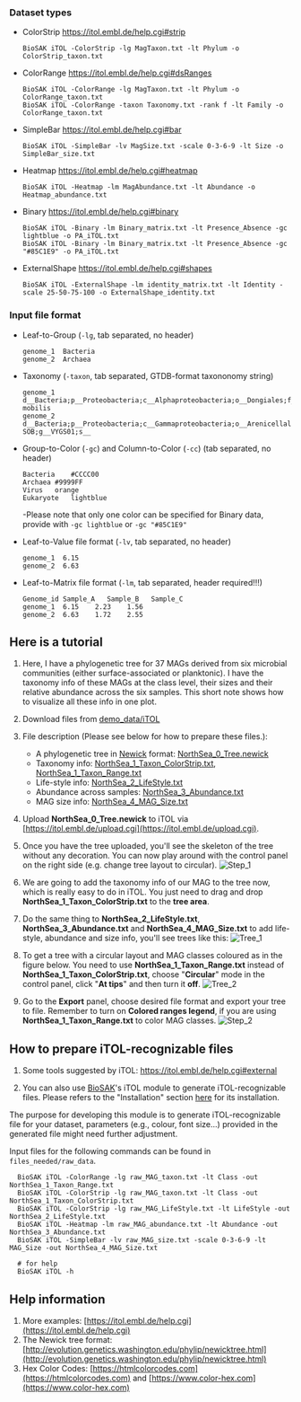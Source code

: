 
### Dataset types

+ ColorStrip https://itol.embl.de/help.cgi#strip

      BioSAK iTOL -ColorStrip -lg MagTaxon.txt -lt Phylum -o ColorStrip_taxon.txt

+ ColorRange https://itol.embl.de/help.cgi#dsRanges

      BioSAK iTOL -ColorRange -lg MagTaxon.txt -lt Phylum -o ColorRange_taxon.txt
      BioSAK iTOL -ColorRange -taxon Taxonomy.txt -rank f -lt Family -o ColorRange_taxon.txt

+ SimpleBar https://itol.embl.de/help.cgi#bar

      BioSAK iTOL -SimpleBar -lv MagSize.txt -scale 0-3-6-9 -lt Size -o SimpleBar_size.txt

+ Heatmap https://itol.embl.de/help.cgi#heatmap

      BioSAK iTOL -Heatmap -lm MagAbundance.txt -lt Abundance -o Heatmap_abundance.txt

+ Binary https://itol.embl.de/help.cgi#binary

      BioSAK iTOL -Binary -lm Binary_matrix.txt -lt Presence_Absence -gc lightblue -o PA_iTOL.txt
      BioSAK iTOL -Binary -lm Binary_matrix.txt -lt Presence_Absence -gc "#85C1E9" -o PA_iTOL.txt

+ ExternalShape https://itol.embl.de/help.cgi#shapes

      BioSAK iTOL -ExternalShape -lm identity_matrix.txt -lt Identity -scale 25-50-75-100 -o ExternalShape_identity.txt


### Input file format

+ Leaf-to-Group (`-lg`, tab separated, no header)

      genome_1  Bacteria
      genome_2  Archaea

+ Taxonomy (`-taxon`, tab separated, GTDB-format taxononomy string)

      genome_1	d__Bacteria;p__Proteobacteria;c__Alphaproteobacteria;o__Dongiales;f__Dongiaceae;g__Dongia;s__Dongia mobilis
      genome_2	d__Bacteria;p__Proteobacteria;c__Gammaproteobacteria;o__Arenicellales;f__LS-SOB;g__VYGS01;s__

+ Group-to-Color (`-gc`) and Column-to-Color (`-cc`) (tab separated, no header)

      Bacteria    #CCCC00
      Archaea #9999FF
      Virus   orange
      Eukaryote   lightblue

  -Please note that only one color can be specified for Binary data, provide with `-gc lightblue` or `-gc "#85C1E9"`


+ Leaf-to-Value file format (`-lv`, tab separated, no header)

      genome_1	6.15
      genome_2	6.63

+ Leaf-to-Matrix file format (`-lm`, tab separated, header required!!!)

      Genome_id Sample_A   Sample_B   Sample_C
      genome_1	6.15    2.23    1.56
      genome_2	6.63    1.72    2.55


## Here is a tutorial

1. Here, I have a phylogenetic tree for 37 MAGs derived from six microbial communities (either surface-associated or planktonic).
I have the taxonomy info of these MAGs at the class level, their sizes and their relative abundance across the six samples.
This short note shows how to visualize all these info in one plot.

1. Download files from [demo_data/iTOL](../demo_data/iTOL)

1. File description (Please see below for how to prepare these files.):

    + A phylogenetic tree in [Newick](http://evolution.genetics.washington.edu/phylip/newicktree.html) format: [NorthSea_0_Tree.newick](files_needed/NorthSea_0_Tree.newick)
    + Taxonomy info: [NorthSea_1_Taxon_ColorStrip.txt](files_needed/NorthSea_1_Taxon_ColorStrip.txt), [NorthSea_1_Taxon_Range.txt](files_needed/NorthSea_1_Taxon_Range.txt)
    + Life-style info: [NorthSea_2_LifeStyle.txt](files_needed/NorthSea_2_LifeStyle.txt)
    + Abundance across samples: [NorthSea_3_Abundance.txt](files_needed/NorthSea_3_Abundance.txt)
    + MAG size info: [NorthSea_4_MAG_Size.txt](files_needed/NorthSea_4_MAG_Size.txt)

1. Upload **NorthSea_0_Tree.newick** to iTOL via [https://itol.embl.de/upload.cgi](https://itol.embl.de/upload.cgi).

1. Once you have the tree uploaded, you'll see the skeleton of the tree without any decoration. 
You can now play around with the control panel on the right side (e.g. change tree layout to circular).
![Step_1](figures/Step_1.jpg)

1. We are going to add the taxonomy info of our MAG to the tree now, which is really easy to do in iTOL. 
You just need to drag and drop **NorthSea_1_Taxon_ColorStrip.txt**  to the **tree area**.

1. Do the same thing to **NorthSea_2_LifeStyle.txt**, **NorthSea_3_Abundance.txt** and **NorthSea_4_MAG_Size.txt** to add life-style, abundance and size info, 
you'll see trees like this:
![Tree_1](figures/Tree_1.jpg)

1. To get a tree with a circular layout and MAG classes coloured as in the figure below. 
You need to use **NorthSea_1_Taxon_Range.txt** instead of **NorthSea_1_Taxon_ColorStrip.txt**,
choose "**Circular**" mode in the control panel, click "**At tips**" and then turn it **off**.
![Tree_2](figures/Tree_2.jpg)

1. Go to the **Export** panel, choose desired file format and export your tree to file. 
Remember to turn on **Colored ranges legend**, if you are using **NorthSea_1_Taxon_Range.txt** to color MAG classes.
![Step_2](figures/Step_2.jpg)


## How to prepare iTOL-recognizable files

1. Some tools suggested by iTOL: https://itol.embl.de/help.cgi#external

2. You can also use [BioSAK](https://github.com/songweizhi/BioSAK)'s iTOL module to generate iTOL-recognizable files. Please refers to the "Installation" section [here](https://github.com/songweizhi/BioSAK) for its installation.
    
  The purpose for developing this module is to generate iTOL-recognizable file for your dataset, 
  parameters (e.g., colour, font size...) provided in the generated file might need 
  further adjustment.
  
  Input files for the following commands can be found in `files_needed/raw_data`.
     
      BioSAK iTOL -ColorRange -lg raw_MAG_taxon.txt -lt Class -out NorthSea_1_Taxon_Range.txt
      BioSAK iTOL -ColorStrip -lg raw_MAG_taxon.txt -lt Class -out NorthSea_1_Taxon_ColorStrip.txt
      BioSAK iTOL -ColorStrip -lg raw_MAG_LifeStyle.txt -lt LifeStyle -out NorthSea_2_LifeStyle.txt
      BioSAK iTOL -Heatmap -lm raw_MAG_abundance.txt -lt Abundance -out NorthSea_3_Abundance.txt
      BioSAK iTOL -SimpleBar -lv raw_MAG_size.txt -scale 0-3-6-9 -lt MAG_Size -out NorthSea_4_MAG_Size.txt
      
      # for help
      BioSAK iTOL -h


## Help information

1. More examples: [https://itol.embl.de/help.cgi](https://itol.embl.de/help.cgi)
1. The Newick tree format: [http://evolution.genetics.washington.edu/phylip/newicktree.html](http://evolution.genetics.washington.edu/phylip/newicktree.html)
1. Hex Color Codes: [https://htmlcolorcodes.com](https://htmlcolorcodes.com) and [https://www.color-hex.com](https://www.color-hex.com)
